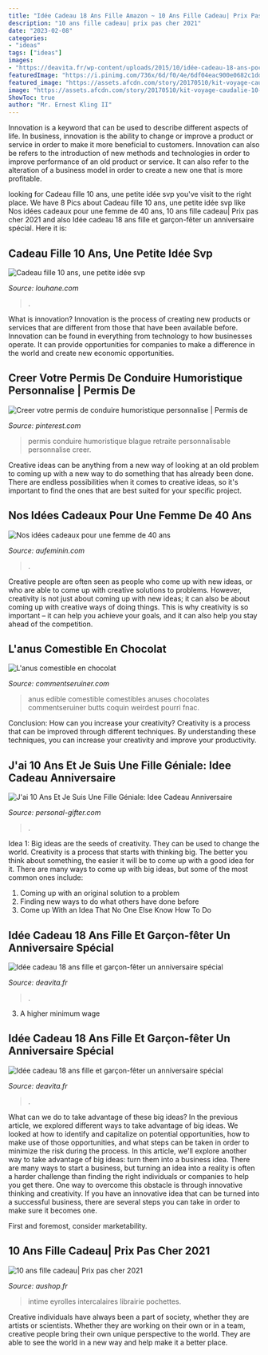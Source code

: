 ```yaml
---
title: "Idée Cadeau 18 Ans Fille Amazon ~ 10 Ans Fille Cadeau| Prix Pas Cher 2021"
description: "10 ans fille cadeau| prix pas cher 2021"
date: "2023-02-08"
categories:
- "ideas"
tags: ["ideas"]
images:
- "https://deavita.fr/wp-content/uploads/2015/10/idée-cadeau-18-ans-poche-cuir-onglets-guitare.jpg"
featuredImage: "https://i.pinimg.com/736x/6d/f0/4e/6df04eac900e0682c1dd6bee4dc3c472.jpg"
featured_image: "https://assets.afcdn.com/story/20170510/kit-voyage-caudalie-10-20-1083879_w670.jpg"
image: "https://assets.afcdn.com/story/20170510/kit-voyage-caudalie-10-20-1083879_w670.jpg"
ShowToc: true
author: "Mr. Ernest Kling II"
---
```



Innovation is a keyword that can be used to describe different aspects of life. In business, innovation is the ability to change or improve a product or service in order to make it more beneficial to customers. Innovation can also be refers to the introduction of new methods and technologies in order to improve performance of an old product or service. It can also refer to the alteration of a business model in order to create a new one that is more profitable.

	

		
looking for Cadeau fille 10 ans, une petite idée svp you've visit to the right place. We have 8 Pics about Cadeau fille 10 ans, une petite idée svp like Nos idées cadeaux pour une femme de 40 ans, 10 ans fille cadeau| Prix pas cher 2021 and also Idée cadeau 18 ans fille et garçon-fêter un anniversaire spécial. Here it is:
		
    
## Cadeau Fille 10 Ans, Une Petite Idée Svp

<img loading=lazy src="https://www.louhane.com/wp-content/uploads/2016/04/Cadeau-fille-10-ans-1.jpg" onerror="this.onerror=null;this.src='https://tse2.mm.bing.net/th?id=OIP.rHVR8jrtTKwT3aeqnUEDuQHaHa&amp;pid=15.1';" alt="Cadeau fille 10 ans, une petite idée svp">

_Source: louhane.com_

>. 

	

What is innovation?
Innovation is the process of creating new products or services that are different from those that have been available before. Innovation can be found in everything from technology to how businesses operate. It can provide opportunities for companies to make a difference in the world and create new economic opportunities.

    
## Creer Votre Permis De Conduire Humoristique Personnalise | Permis De

<img loading=lazy src="https://i.pinimg.com/736x/6d/f0/4e/6df04eac900e0682c1dd6bee4dc3c472.jpg" onerror="this.onerror=null;this.src='https://tse3.mm.bing.net/th?id=OIP.GGNhKxBrpTCCWoZe9ivZ4gAAAA&amp;pid=15.1';" alt="Creer votre permis de conduire humoristique personnalise | Permis de">

_Source: pinterest.com_

>permis conduire humoristique blague retraite personnalisable personnalise creer. 

	

Creative ideas can be anything from a new way of looking at an old problem to coming up with a new way to do something that has already been done. There are endless possibilities when it comes to creative ideas, so it's important to find the ones that are best suited for your specific project.

    
## Nos Idées Cadeaux Pour Une Femme De 40 Ans

<img loading=lazy src="https://assets.afcdn.com/story/20170510/kit-voyage-caudalie-10-20-1083879_w670.jpg" onerror="this.onerror=null;this.src='https://tse1.mm.bing.net/th?id=OIP.f_HAkX_VpM3Wsn32_-aksAHaHa&amp;pid=15.1';" alt="Nos idées cadeaux pour une femme de 40 ans">

_Source: aufeminin.com_

>. 

	

Creative people are often seen as people who come up with new ideas, or who are able to come up with creative solutions to problems. However, creativity is not just about coming up with new ideas; it can also be about coming up with creative ways of doing things. This is why creativity is so important – it can help you achieve your goals, and it can also help you stay ahead of the competition.

    
## L&#039;anus Comestible En Chocolat

<img loading=lazy src="http://cdn2.commentseruiner.net/29257-large_default/anus-comestible-en-chocolat.jpg" onerror="this.onerror=null;this.src='https://tse1.mm.bing.net/th?id=OIP.rm-5PKtXq4-Sv6lZN3dDoQHaHa&amp;pid=15.1';" alt="L&#039;anus comestible en chocolat">

_Source: commentseruiner.com_

>anus edible comestible comestibles anuses chocolates commentseruiner butts coquin weirdest pourri fnac. 

	

Conclusion: How can you increase your creativity?
Creativity is a process that can be improved through different techniques. By understanding these techniques, you can increase your creativity and improve your productivity.

    
## J&#039;ai 10 Ans Et Je Suis Une Fille Géniale: Idee Cadeau Anniversaire

<img loading=lazy src="https://images.personal-gifter.com/2020/10/Jai-10-Ans-Et-Je-Suis-Une-Fille-Geniale-Idee-Cadeau-Anniversaire-Fille-10-Ans-Carnet-de-Notes-Ligne-Pour-Enfant-Journal-Intime-100-Pages-Blanches-pour-ecrire-0.jpg" onerror="this.onerror=null;this.src='https://tse3.mm.bing.net/th?id=OIP.y7NFnglf8CoCzBRuVDFCPAAAAA&amp;pid=15.1';" alt="J&#039;ai 10 Ans Et Je Suis Une Fille Géniale: Idee Cadeau Anniversaire">

_Source: personal-gifter.com_

>. 

	

Idea 1: Big ideas are the seeds of creativity. They can be used to change the world.
Creativity is a process that starts with thinking big. The better you think about something, the easier it will be to come up with a good idea for it. There are many ways to come up with big ideas, but some of the most common ones include:
1. Coming up with an original solution to a problem
2. Finding new ways to do what others have done before
3. Come up With an Idea That No One Else Know How To Do

    
## Idée Cadeau 18 Ans Fille Et Garçon-fêter Un Anniversaire Spécial

<img loading=lazy src="https://deavita.fr/wp-content/uploads/2015/10/idée-cadeau-18-ans-poche-cuir-onglets-guitare.jpg" onerror="this.onerror=null;this.src='https://tse2.mm.bing.net/th?id=OIP.rWA85ryXjwAd81JC9MzH4gHaHa&amp;pid=15.1';" alt="Idée cadeau 18 ans fille et garçon-fêter un anniversaire spécial">

_Source: deavita.fr_

>. 

	

3. A higher minimum wage

    
## Idée Cadeau 18 Ans Fille Et Garçon-fêter Un Anniversaire Spécial

<img loading=lazy src="https://deavita.fr/wp-content/uploads/2015/10/idée-cadeau-18-ans-garçon-bracelets-amitie.jpg" onerror="this.onerror=null;this.src='https://tse2.mm.bing.net/th?id=OIP.hGjGNde834R252xtCUKXagHaHa&amp;pid=15.1';" alt="Idée cadeau 18 ans fille et garçon-fêter un anniversaire spécial">

_Source: deavita.fr_

>. 

	

What can we do to take advantage of these big ideas?
In the previous article, we explored different ways to take advantage of big ideas. We looked at how to identify and capitalize on potential opportunities, how to make use of those opportunities, and what steps can be taken in order to minimize the risk during the process. In this article, we'll explore another way to take advantage of big ideas: turn them into a business idea.
There are many ways to start a business, but turning an idea into a reality is often a harder challenge than finding the right individuals or companies to help you get there. One way to overcome this obstacle is through innovative thinking and creativity. If you have an innovative idea that can be turned into a successful business, there are several steps you can take in order to make sure it becomes one. 

First and foremost, consider marketability.

    
## 10 Ans Fille Cadeau| Prix Pas Cher 2021

<img loading=lazy src="https://aushop.fr/wp-content/uploads/2021/01/le-journal-de-mes-10-ans-journal-intime-avec-stickers-intercalaires-et.jpg" onerror="this.onerror=null;this.src='https://tse4.mm.bing.net/th?id=OIP.qX0D83a6Ke1gZYARcWDuXQAAAA&amp;pid=15.1';" alt="10 ans fille cadeau| Prix pas cher 2021">

_Source: aushop.fr_

>intime eyrolles intercalaires librairie pochettes. 

	

Creative individuals have always been a part of society, whether they are artists or scientists. Whether they are working on their own or in a team, creative people bring their own unique perspective to the world. They are able to see the world in a new way and help make it a better place.

